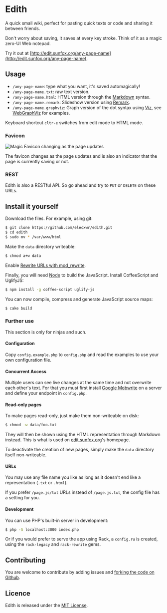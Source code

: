 Edith
=====

A quick small wiki, perfect for pasting quick texts or code and sharing it between friends.

Don't worry about saving, it saves at every key stroke. Think of it as a magic zero-UI Web notepad.

Try it out at [http://edit.sunfox.org/any-page-name](http://edit.sunfox.org/any-page-name).


Usage
-----

- `/any-page-name`: type what you want, it's saved automagically!
- `/any-page-name.txt`: raw text version.
- `/any-page-name.html`: HTML version through the [Markdown](http://daringfireball.net/projects/markdown/) syntax.
- `/any-page-name.remark`: Slideshow version using [Remark](https://github.com/gnab/remark).
- `/any-page-name.graphviz`: Graph version of the dot syntax using [Viz](https://github.com/mdaines/viz.js/), see [WebGraphViz](http://www.webgraphviz.com/) for examples.

Keyboard shortcut `cltr-e` switches from edit mode to HTML mode.

### Favicon

![Magic Favicon changing as the page updates](http://sunny.github.io/edith/favicon.gif)

The favicon changes as the page updates and is also an indicator that the page is currently saving or not.

### REST

Edith is also a RESTful API. So go ahead and try to `PUT` or `DELETE` on these URLs.


Install it yourself
-------------------

Download the files. For example, using git:

```sh
$ git clone https://github.com/elecxwr/edith.git
$ cd edith
$ sudo mv * /var/www/html
```

Make the `data` directory writeable:

```sh
$ chmod a+w data
```

Enable [Rewrite URLs with mod_rewrite](http://nodejs.org/download/).

Finally, you will need [Node](http://nodejs.org/download/) to build the JavaScript. Install CoffeeScript and UglifyJS:

```sh
$ npm install -g coffee-script uglify-js
```

You can now compile, compress and generate JavaScript source maps:

```sh
$ cake build
```


### Further use

This section is only for ninjas and such.

#### Configuration

Copy `config.example.php` to `config.php` and read the examples to use your own configuration file.

#### Concurrent Access

Multiple users can see live changes at the same time and not overwrite each other's
text. For that you must first install
[Google Mobwrite](http://code.google.com/p/google-mobwrite/) on a server
and define your endpoint in `config.php`.

#### Read-only pages

To make pages read-only, just make them non-writeable on disk:

```sh
$ chmod -w data/foo.txt
```

They will then be shown using the HTML representation through Markdown instead. This is what is used on [edit.sunfox.org](http://edit.sunfox.org/)'s homepage.

To deactivate the creation of new pages, simply make the  `data` directory itself non-writeable.

#### URLs

You may use any file name you like as long as it doesn't end like a representation (`.txt` or `.html`).

If you prefer `/page.js/txt` URLs instead of `/page.js.txt`, the config file has a setting for you.

#### Development

You can use PHP's built-in server in development:

```sh
$ php -S localhost:3000 index.php
```

Or if you would prefer to serve the app using Rack, a `config.ru` is created, using the `rack-legacy` and `rack-rewrite` gems.


Contributing
------------

You are welcome to contribute by adding issues and [forking the code on Github](https://github.com/sunny/edith).


Licence
-------

Edith is released under the [MIT License](http://www.opensource.org/licenses/MIT).
